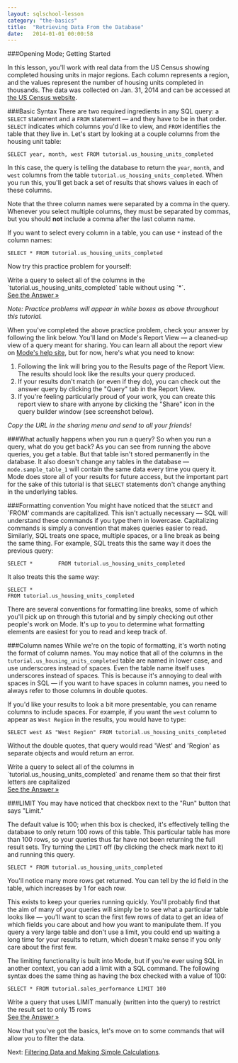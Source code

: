```yaml
---
layout: sqlschool-lesson
category: "the-basics"
title:  "Retrieving Data From the Database"
date:   2014-01-01 00:00:58
---
```


###Opening Mode; Getting Started
<!--homepage stuff -->

<!--new query -->

In this lesson, you'll work with real data from the US Census showing completed housing units in major regions. Each column represents a region, and the values represent the number of housing units completed in thousands. The data was collected on Jan. 31, 2014 and can be accessed at [the US Census website](http://www.census.gov/econ/currentdata/).

<!--big note that the user should switch windows and run a query every time they see one in a grey box-->

###Basic Syntax
There are two required ingredients in any SQL query: a `SELECT` statement and a `FROM` statement &mdash; and they have to be in that order. `SELECT` indicates which columns you'd like to view, and `FROM` identifies the table that they live in. Let's start by looking at a couple columns from the housing unit table:

    SELECT year, month, west FROM tutorial.us_housing_units_completed

In this case, the query is telling the database to return the `year`, `month`, and `west` columns from the table `tutorial.us_housing_units_completed`. When you run this, you'll get back a set of results that shows values in each of these columns.

<!-- screenshot results  -->

Note that the three column names were separated by a comma in the query. Whenever you select multiple columns, they must be separated by commas, but you should **not** include a comma after the last column name.

If you want to select every column in a table, you can use `*` instead of the column names:

    SELECT * FROM tutorial.us_housing_units_completed

<!-- screenshot results  -->

Now try this practice problem for yourself:

<div class="practice-prob">
  Write a query to select all of the columns in the `tutorial.us_housing_units_completed` table without using `*`.
</div>
<div class="practice-prob-answer">
  <a href="LINK">See the Answer &raquo;</a>
</div>

*Note: Practice problems will appear in white boxes as above throughout this tutorial.*

When you've completed the above practice problem, check your answer by following the link below. You'll land on Mode's Report View &mdash; a cleaned-up view of a query meant for sharing. You can learn all about the report view on [Mode's help site](LINK), but for now, here's what you need to know:

1. Following the link will bring you to the Results page of the Report View. The results should look like the results your query produced.
2. If your results don't match (or even if they do), you can check out the answer query by clicking the "Query" tab in the Report View.
3. If you're feeling particularly proud of your work, you can create this report view to share with anyone by clicking the "Share" icon in the query builder window (see screenshot below).

<!-- screenshot highlighting share button-->

*Copy the URL in the sharing menu and send to all your friends!*

###What actually happens when you run a query?
So when you run a query, what do you get back? As you can see from running the above queries, you get a table. But that table isn't stored permanently in the database. It also doesn't change any tables in the database &mdash; `mode.sample_table_1` will contain the same data every time you query it. Mode does store all of your results for future access, but the important part for the sake of this tutorial is that `SELECT` statements don't change anything in the underlying tables.

###Formatting convention
You might have noticed that the `SELECT` and `FROM' commands are capitalized. This isn't actually necessary &mdash; SQL will understand these commands if you type them in lowercase. Capitalizing commands is simply a convention that makes queries easier to read. Similarly, SQL treats one space, multiple spaces, or a line break as being the same thing. For example, SQL treats this the same way it does the previous query:

    SELECT *        FROM tutorial.us_housing_units_completed

It also treats this the same way:

    SELECT *
    FROM tutorial.us_housing_units_completed

There are several conventions for formatting line breaks, some of which you'll pick up on through this tutorial and by simply checking out other people's work on Mode. It's up to you to determine what formatting elements are easiest for you to read and keep track of.

###Column names
While we're on the topic of formatting, it's worth noting the format of column names. You may notice that all of the columns in the `tutorial.us_housing_units_completed` table are named in lower case, and use underscores instead of spaces. Even the table name itself uses underscores instead of spaces. This is because it's annoying to deal with spaces in SQL &mdash; if you want to have spaces in column names, you need to always refer to those columns in double quotes.

If you'd like your results to look a bit more presentable, you can rename columns to include spaces. For example, if you want the `west` column to appear as `West Region` in the results, you would have to type:

    SELECT west AS "West Region" FROM tutorial.us_housing_units_completed

Without the double quotes, that query would read 'West' and 'Region' as separate objects and would return an error.

<div class="practice-prob">
  Write a query to select all of the columns in `tutorial.us_housing_units_completed` and rename them so that their first letters are capitalized
</div>
<div class="practice-prob-answer">
  <a href="LINK">See the Answer &raquo;</a>
</div>

###LIMIT
You may have noticed that checkbox next to the "Run" button that says "Limit."

<!-- screenshot of limit. -->

The default value is 100; when this box is checked, it's effectively telling the database to only return 100 rows of this table. This particular table has more than 100 rows, so your queries thus far have not been returning the full result sets. Try turning the `LIMIT` off (by clicking the check mark next to it) and running this query. 

    SELECT * FROM tutorial.us_housing_units_completed

You'll notice many more rows get returned. You can tell by the id field in the table, which increases by 1 for each row.

<!--screenshot of id field-->

This exists to keep your queries running quickly. You'll probably find that the aim of many of your queries will simply be to see what a particular table looks like &mdash; you'll want to scan the first few rows of data to get an idea of which fields you care about and how you want to manipulate them. If you query a very large table and don't use a limit, you could end up waiting a long time for your results to return, which doesn't make sense if you only care about the first few.

The limiting functionality is built into Mode, but if you're ever using SQL in another context, you can add a limit with a SQL command. The following syntax does the same thing as having the box checked with a value of 100:

    SELECT * FROM tutorial.sales_performance LIMIT 100

<div class="practice-prob">
  Write a query that uses LIMIT manually (written into the query) to restrict the result set to only 15 rows
</div>
<div class="practice-prob-answer">
  <a href="LINK">See the Answer &raquo;</a>
</div>

Now that you've got the basics, let's move on to some commands that will allow you to filter the data.

Next: [Filtering Data and Making Simple Calculations](/the-basics/where-operators.html).
